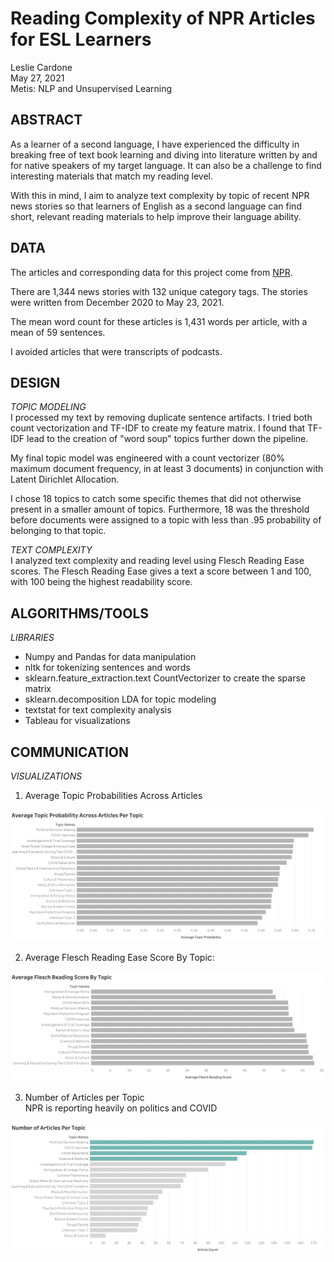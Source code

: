 # **Reading Complexity of NPR Articles for ESL Learners**
Leslie Cardone  
May 27, 2021  
Metis: NLP and Unsupervised Learning



## ABSTRACT

As a learner of a second language, I have experienced the difficulty in breaking free of text book learning and diving into literature written by and for native speakers of my target language. It can also be a challenge to find interesting materials that match my reading level.

With this in mind, I aim to analyze text complexity by topic of recent NPR news stories so that learners of English as a second language can find short, relevant reading materials to help improve their language ability. 

## DATA

The articles and corresponding data for this project come from [NPR](https://www.npr.org/sections/news/archive). 

There are 1,344 news stories with 132 unique category tags. The stories were written from December 2020 to May 23, 2021. 

The mean word count for these articles is 1,431 words per article, with a mean of 59 sentences.

I avoided articles that were transcripts of podcasts.

## DESIGN

*TOPIC MODELING*   
I processed my text by removing duplicate sentence artifacts. I tried both count vectorization and TF-IDF to create my feature matrix. I found that TF-IDF lead to the creation of "word soup" topics further down the pipeline.

My final topic model was engineered with a count vectorizer (80% maximum document frequency, in at least 3 documents) in conjunction with Latent Dirichlet  Allocation.

I chose 18 topics to catch some specific  themes that did not otherwise present in a smaller amount of topics. Furthermore, 18 was the threshold before documents were assigned to a topic with less than .95 probability of belonging to that topic.

*TEXT COMPLEXITY*   
I analyzed text complexity and reading level using Flesch Reading Ease scores. The Flesch Reading Ease gives a text a score between 1 and 100, with 100 being the highest readability score. 


## ALGORITHMS/TOOLS

*LIBRARIES*
- Numpy and Pandas for data manipulation
- nltk for tokenizing sentences and words
- sklearn.feature_extraction.text CountVectorizer to create the sparse matrix
- sklearn.decomposition LDA for topic modeling
- textstat for text complexity analysis
- Tableau for visualizations


## COMMUNICATION
*VISUALIZATIONS*
1. Average Topic Probabilities Across Articles


![Average Probability](./graphs/average-probability-per-topic.png)


2. Average Flesch Reading Ease Score By Topic:


![image](./graphs/Average-Flesch-Score-By-Topic.png)

3. Number of Articles per Topic   
NPR is reporting heavily on politics and COVID


![image](./graphs/num-articles-per-topic.png)
